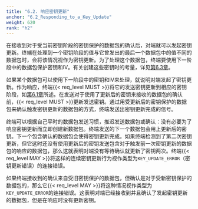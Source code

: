 ```yaml
---
title: "6.2. 响应密钥更新"
anchor: "6.2_Responding_to_a_Key_Update"
weight: 620
rank: "h2"
---
```


在接收到对于受当前密钥阶段的密钥保护的数据包的确认后，对端就可以发起密钥更新。终端在处理到一个密钥阶段的值与它曾发出的最后一个数据包中的值不同的数据包时，会将该情况视作为密钥更新。为了处理这个数据包，终端要使用下一阶段中的数据包保护密钥和IV。有关创建这些密钥时的考量，详见[第6.3章](#6.3_Timing_of_Receive_Key_Generation)。

如果某个数据包可以使用下一阶段中的密钥和IV来处理，就说明对端发起了密钥更新。作为响应，终端{{< req_level MUST >}}将它的发送密钥更新到相应的密钥阶段，如[第6.1章](#6.1_Initiating_a_Key_Update)所述。在发送对于使用了更新后的密钥来接收的数据包的确认前，{{< req_level MUST >}}更新发送密钥。通过用受更新后的密钥保护的数据包来确认触发密钥更新的数据包的方式，终端发送出密钥更新完成的信号。

终端可以根据自己平时的数据包发送习惯，推迟发送数据包或确认：没有必要为了响应密钥更新而立即创建新数据包。终端发送的下一个数据包会用上更新后的密钥。下一个包含确认的数据包会使得密钥更新完成。如果终端检测到了第二次密钥更新，但它这时还没有使用更新后的密钥发送包含对于触发前一次密钥更新的数据包的响应的数据包，那么这就表明对端没有等待确认就更新了密钥两次。终端{{< req_level MAY >}}将这样的连续密钥更新行为视作类型为`KEY_UPDATE_ERROR`（密钥更新错误）的连接错误。

如果终端接收到的确认来自受旧密钥保护的数据包，但确认是对于受新密钥保护的数据包的，那么它{{< req_level MAY >}}将这种情况视作类型为`KEY_UPDATE_ERROR`的连接错误。这表明对端已经接收到并且确认了发起密钥更新的数据包，但是在响应时没有更新密钥。
